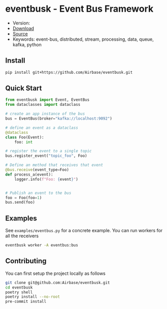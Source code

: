 # eventbusk - Event Bus Framework

- Version:
- [Download](https://github.com/Airbase/eventbusk/)
- [Source](https://github.com/Airbase/eventbusk/)
- Keywords: event-bus, distributed, stream, processing, data, queue, kafka, python

## Install

```bash
pip install git+https://github.com/Airbase/eventbusk.git
```

## Quick Start

```python
from eventbusk import Event, EventBus
from dataclasses import dataclass

# create an app instance of the bus
bus = EventBus(broker="kafka://localhost:9092")

# define an event as a dataclass
@dataclass
class Foo(Event):
    foo: int

# register the event to a single topic
bus.register_event("topic_foo", Foo)

# Define an method that receives that event
@bus.receive(event_type=Foo)
def process_a(event):
    logger.info(f"Foo: {event}")


# Publish an event to the bus
foo = Foo(foo=1)
bus.send(foo)
```

## Examples

See `examples/eventbus.py` for a concrete example.
You can run workers for all the receivers

```bash
eventbusk worker -A eventbus:bus
```

## Contributing

You can first setup the project locally as follows

```bash
git clone git@github.com:Airbase/eventbusk.git
cd eventbusk
poetry shell
poetry install --no-root
pre-commit install
```
